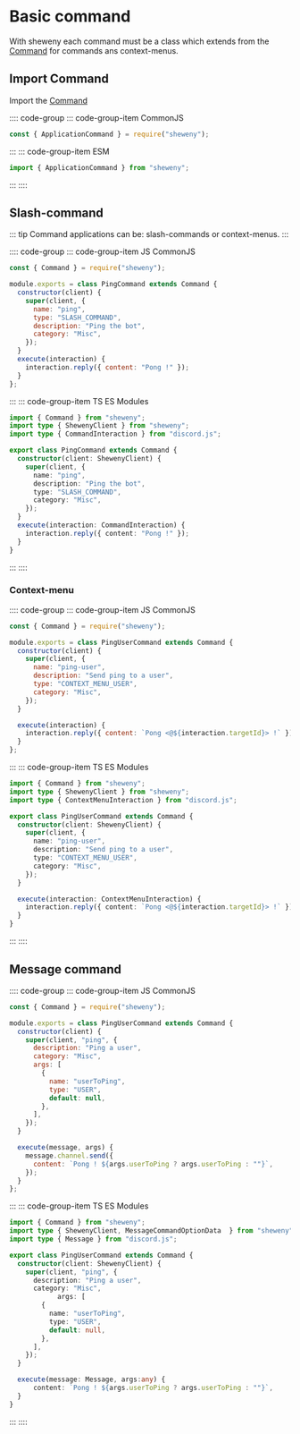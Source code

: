 # Basic command

With sheweny each command must be a class which extends from the [Command](../../doc/structures/Command.md) for commands ans context-menus.

## Import Command

Import the [Command](../../doc/structures/Command.md)

:::: code-group
::: code-group-item CommonJS

```js
const { ApplicationCommand } = require("sheweny");
```

:::
::: code-group-item ESM

```js
import { ApplicationCommand } from "sheweny";
```

:::
::::

## Slash-command

::: tip
Command applications can be: slash-commands or context-menus.
:::

:::: code-group
::: code-group-item JS CommonJS

```js
const { Command } = require("sheweny");

module.exports = class PingCommand extends Command {
  constructor(client) {
    super(client, {
      name: "ping",
      type: "SLASH_COMMAND",
      description: "Ping the bot",
      category: "Misc",
    });
  }
  execute(interaction) {
    interaction.reply({ content: "Pong !" });
  }
};
```

:::
::: code-group-item TS ES Modules

```ts
import { Command } from "sheweny";
import type { ShewenyClient } from "sheweny";
import type { CommandInteraction } from "discord.js";

export class PingCommand extends Command {
  constructor(client: ShewenyClient) {
    super(client, {
      name: "ping",
      description: "Ping the bot",
      type: "SLASH_COMMAND",
      category: "Misc",
    });
  }
  execute(interaction: CommandInteraction) {
    interaction.reply({ content: "Pong !" });
  }
}
```

:::
::::

### Context-menu

:::: code-group
::: code-group-item JS CommonJS

```js
const { Command } = require("sheweny");

module.exports = class PingUserCommand extends Command {
  constructor(client) {
    super(client, {
      name: "ping-user",
      description: "Send ping to a user",
      type: "CONTEXT_MENU_USER",
      category: "Misc",
    });
  }

  execute(interaction) {
    interaction.reply({ content: `Pong <@${interaction.targetId}> !` });
  }
};
```

:::
::: code-group-item TS ES Modules

```ts
import { Command } from "sheweny";
import type { ShewenyClient } from "sheweny";
import type { ContextMenuInteraction } from "discord.js";

export class PingUserCommand extends Command {
  constructor(client: ShewenyClient) {
    super(client, {
      name: "ping-user",
      description: "Send ping to a user",
      type: "CONTEXT_MENU_USER",
      category: "Misc",
    });
  }

  execute(interaction: ContextMenuInteraction) {
    interaction.reply({ content: `Pong <@${interaction.targetId}> !` });
  }
}
```

:::
::::

## Message command

:::: code-group
::: code-group-item JS CommonJS

```js
const { Command } = require("sheweny");

module.exports = class PingUserCommand extends Command {
  constructor(client) {
    super(client, "ping", {
      description: "Ping a user",
      category: "Misc",
      args: [
        {
          name: "userToPing",
          type: "USER",
          default: null,
        },
      ],
    });
  }

  execute(message, args) {
    message.channel.send({
      content: `Pong ! ${args.userToPing ? args.userToPing : ""}`,
    });
  }
};
```

:::
::: code-group-item TS ES Modules

```ts
import { Command } from "sheweny";
import type { ShewenyClient, MessageCommandOptionData  } from "sheweny";
import type { Message } from "discord.js";

export class PingUserCommand extends Command {
  constructor(client: ShewenyClient) {
    super(client, "ping", {
      description: "Ping a user",
      category: "Misc",
            args: [
        {
          name: "userToPing",
          type: "USER",
          default: null,
        },
      ],
    });
  }

  execute(message: Message, args:any) {
      content: `Pong ! ${args.userToPing ? args.userToPing : ""}`,
  }
}
```

:::
::::
